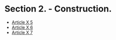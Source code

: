 # Section 2. - Construction.

- [Article X 5](article-x-5.md)
- [Article X 6](article-x-6.md)
- [Article X 7](article-x-7.md)
